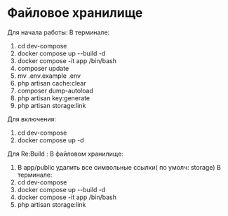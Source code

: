 # Файловое хранилище




Для начала работы:
В терминале:
1) cd dev-compose
2) docker compose up --build -d
3) docker compose -it app /bin/bash
4) composer update
5) mv .env.example .env
6) php artisan cache:clear
7) composer dump-autoload
8) php artisan key:generate
9) php artisan storage:link

Для включения:

1) cd dev-compose
2) docker compose up  -d

Для Re:Build :
В файловом хранилище:
1) В app/public удалить все символьные ссылки( по умолч: storage)
В терминале:
1) cd dev-compose
2) docker compose up --build -d
3) docker compose -it app /bin/bash
4)  php artisan storage:link
